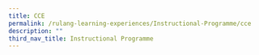 ```yaml
---
title: CCE
permalink: /rulang-learning-experiences/Instructional-Programme/cce
description: ""
third_nav_title: Instructional Programme
---
```

